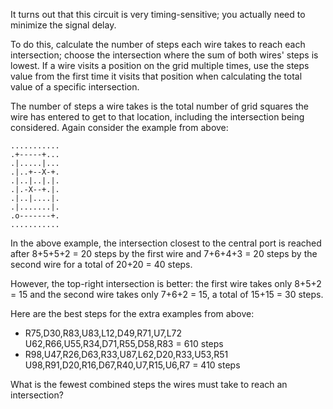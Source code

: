 It turns out that this circuit is very timing-sensitive; you actually need to minimize the signal delay.

To do this, calculate the number of steps each wire takes to reach each intersection; choose the intersection 
where the sum of both wires' steps is lowest. If a wire visits a position on the grid multiple times, 
use the steps value from the first time it visits that position when calculating the total value of 
a specific intersection.

The number of steps a wire takes is the total number of grid squares the wire has entered to get to that location, 
including the intersection being considered. Again consider the example from above:

    ...........
    .+-----+...
    .|.....|...
    .|..+--X-+.
    .|..|..|.|.
    .|.-X--+.|.
    .|..|....|.
    .|.......|.
    .o-------+.
    ...........

In the above example, the intersection closest to the central port is reached after 8+5+5+2 = 20 steps by 
the first wire and 7+6+4+3 = 20 steps by the second wire for a total of 20+20 = 40 steps.

However, the top-right intersection is better: the first wire takes only 8+5+2 = 15 and the second wire 
takes only 7+6+2 = 15, a total of 15+15 = 30 steps.

Here are the best steps for the extra examples from above:

  - R75,D30,R83,U83,L12,D49,R71,U7,L72
    U62,R66,U55,R34,D71,R55,D58,R83 = 610 steps
  - R98,U47,R26,D63,R33,U87,L62,D20,R33,U53,R51
    U98,R91,D20,R16,D67,R40,U7,R15,U6,R7 = 410 steps

What is the fewest combined steps the wires must take to reach an intersection?

